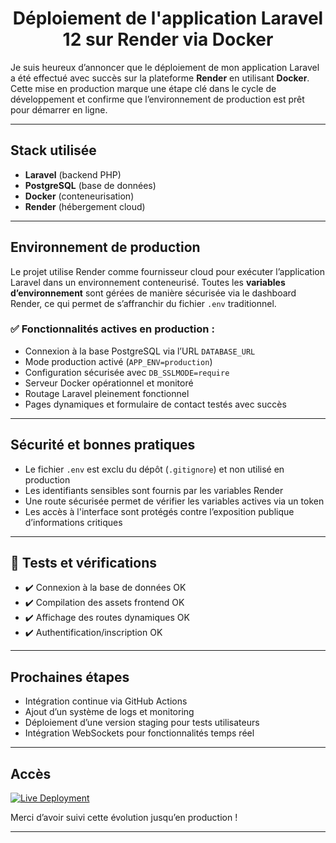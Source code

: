 <h1 align="center">
  Déploiement de l'application Laravel 12 sur Render via Docker
</h1>

Je suis heureux d’annoncer que le déploiement de mon application Laravel a été effectué avec succès sur la plateforme **Render** en utilisant **Docker**. Cette mise en production marque une étape clé dans le cycle de développement et confirme que l’environnement de production est prêt pour démarrer en ligne.

---

## Stack utilisée

- **Laravel** (backend PHP)
- **PostgreSQL** (base de données)
- **Docker** (conteneurisation)
- **Render** (hébergement cloud)
  
---

## Environnement de production

Le projet utilise Render comme fournisseur cloud pour exécuter l’application Laravel dans un environnement conteneurisé. Toutes les **variables d’environnement** sont gérées de manière sécurisée via le dashboard Render, ce qui permet de s’affranchir du fichier `.env` traditionnel.

### ✅ Fonctionnalités actives en production :

- Connexion à la base PostgreSQL via l’URL `DATABASE_URL`
- Mode production activé (`APP_ENV=production`)
- Configuration sécurisée avec `DB_SSLMODE=require`
- Serveur Docker opérationnel et monitoré
- Routage Laravel pleinement fonctionnel
- Pages dynamiques et formulaire de contact testés avec succès

---

## Sécurité et bonnes pratiques

- Le fichier `.env` est exclu du dépôt (`.gitignore`) et non utilisé en production
- Les identifiants sensibles sont fournis par les variables Render
- Une route sécurisée permet de vérifier les variables actives via un token
- Les accès à l'interface sont protégés contre l’exposition publique d’informations critiques

---

## 🧪 Tests et vérifications

- ✔️ Connexion à la base de données OK
- ✔️ Compilation des assets frontend OK
- ✔️ Affichage des routes dynamiques OK
- ✔️ Authentification/inscription OK

---

## Prochaines étapes

- Intégration continue via GitHub Actions
- Ajout d’un système de logs et monitoring
- Déploiement d’une version staging pour tests utilisateurs
- Intégration WebSockets pour fonctionnalités temps réel

---

## Accès

[![Live Deployment](https://img.shields.io/badge/LIVE_DEMO-▶_laravel--docker--deploy.onrender.com-46E3B7?style=for-the-badge)](https://laravel-docker-deploy.onrender.com)

Merci d’avoir suivi cette évolution jusqu’en production !

---
